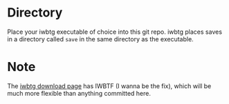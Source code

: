 # Directory
Place your iwbtg executable of choice into this git repo.
iwbtg places saves in a directory called `save` in the same directory as the executable.

# Note
The [iwbtg download page](http://kayin.moe/iwbtg/downloads.php) has IWBTF (I wanna be the fix),
which will be much more flexible than anything committed here.

